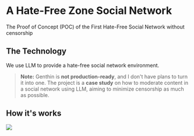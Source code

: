 # A Hate-Free Zone Social Network

The Proof of Concept (POC) of the First Hate-Free Social Network without censorship

## The Technology

We use LLM to provide a hate-free social network environment.

> **Note:** Genthin is **not production-ready**, and I don't have plans to turn it into one. The project is a **case study** on how to moderate content in a social network using LLM, aiming to minimize censorship as much as possible.

## How it's works

![](https://iili.io/HrmprXV.png)
